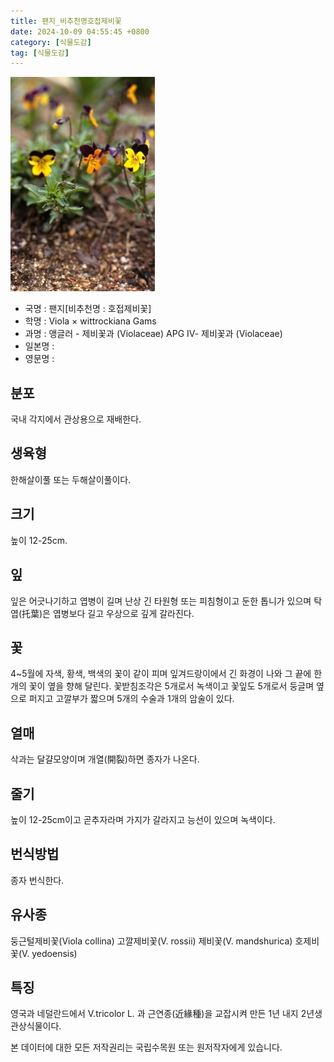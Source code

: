 ```yaml
---
title: 팬지_비추천명호접제비꽃
date: 2024-10-09 04:55:45 +0800
category: [식물도감]
tag: [식물도감]
---
```




![팬지[비추천명 : 호접제비꽃]](/assets/img/fileUpload/plants/basic/Violaceae/Viola/13711/1_th2.JPG)
- 국명 : 팬지[비추천명 : 호접제비꽃]
- 학명 : Viola × wittrockiana Gams
- 과명 : 앵글러 - 제비꽃과 (Violaceae) APG Ⅳ- 제비꽃과 (Violaceae)
- 일본명 : 
- 영문명 : 


## 분포
국내 각지에서 관상용으로 재배한다.
## 생육형
한해살이풀  또는 두해살이풀이다.
## 크기
높이 12-25cm.
## 잎
잎은 어긋나기하고 엽병이 길며 난상 긴 타원형 또는 피침형이고 둔한 톱니가 있으며 탁엽(托葉)은 엽병보다 길고 우상으로 깊게 갈라진다.
## 꽃
4~5월에 자색, 황색, 백색의 꽃이 같이 피며 잎겨드랑이에서 긴 화경이 나와 그 끝에 한개의 꽃이 옆을 향해 달린다. 꽃받침조각은 5개로서 녹색이고 꽃잎도 5개로서 둥글며 옆으로 퍼지고 고깔부가 짧으며 5개의 수술과 1개의 암술이 있다.
## 열매
삭과는 달걀모양이며 개열(開裂)하면 종자가 나온다.
## 줄기
높이 12-25cm이고 곧추자라며 가지가 갈라지고 능선이 있으며 녹색이다.
## 번식방법
종자 번식한다.
## 유사종
둥근털제비꽃(Viola collina)
고깔제비꽃(V. rossii)
제비꽃(V. mandshurica)
호제비꽃(V. yedoensis)
## 특징
영국과 네덜란드에서 V.tricolor L. 과 근연종(近緣種)을 교잡시켜 만든 1년 내지 2년생 관상식물이다.






본 데이터에 대한 모든 저작권리는 국립수목원 또는 원저작자에게 있습니다.
